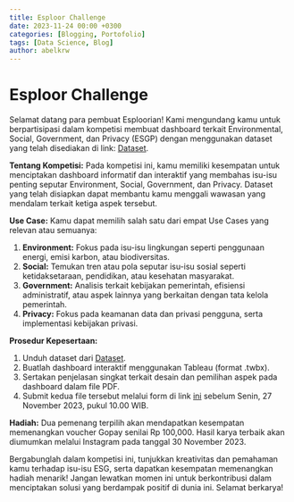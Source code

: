 ```yaml
---
title: Esploor Challenge
date: 2023-11-24 00:00 +0300
categories: [Blogging, Portofolio]
tags: [Data Science, Blog]
author: abelkrw
---
```


# Esploor Challenge

Selamat datang para pembuat Esploorian! Kami mengundang kamu untuk berpartisipasi dalam kompetisi membuat dashboard terkait Environmental, Social, Government, dan Privacy (ESGP) dengan menggunakan dataset yang telah disediakan di link: [Dataset](https://bit.ly/build-ESG-Esploor).

**Tentang Kompetisi:**
Pada kompetisi ini, kamu memiliki kesempatan untuk menciptakan dashboard informatif dan interaktif yang membahas isu-isu penting seputar Environment, Social, Government, dan Privacy. Dataset yang telah disiapkan dapat membantu kamu menggali wawasan yang mendalam terkait ketiga aspek tersebut.

**Use Case:**
Kamu dapat memilih salah satu dari empat Use Cases yang relevan atau semuanya:
1. **Environment:** Fokus pada isu-isu lingkungan seperti penggunaan energi, emisi karbon, atau biodiversitas.
2. **Social:** Temukan tren atau pola seputar isu-isu sosial seperti ketidaksetaraan, pendidikan, atau kesehatan masyarakat.
3. **Government:** Analisis terkait kebijakan pemerintah, efisiensi administratif, atau aspek lainnya yang berkaitan dengan tata kelola pemerintah.
4. **Privacy:** Fokus pada keamanan data dan privasi pengguna, serta implementasi kebijakan privasi.

**Prosedur Kepesertaan:**
1. Unduh dataset dari [Dataset](https://bit.ly/build-ESG-Esploor).
2. Buatlah dashboard interaktif menggunakan Tableau (format .twbx).
3. Sertakan penjelasan singkat terkait desain dan pemilihan aspek pada dashboard dalam file PDF.
4. Submit kedua file tersebut melalui form di link [ini](https://forms.gle/gWFZcRKrrn9xMmhQ6) sebelum Senin, 27 November 2023, pukul 10.00 WIB.

**Hadiah:**
Dua pemenang terpilih akan mendapatkan kesempatan memenangkan voucher Gopay senilai Rp 100,000. Hasil karya terbaik akan diumumkan melalui Instagram pada tanggal 30 November 2023.

Bergabunglah dalam kompetisi ini, tunjukkan kreativitas dan pemahaman kamu terhadap isu-isu ESG, serta dapatkan kesempatan memenangkan hadiah menarik! Jangan lewatkan momen ini untuk berkontribusi dalam menciptakan solusi yang berdampak positif di dunia ini. Selamat berkarya!
